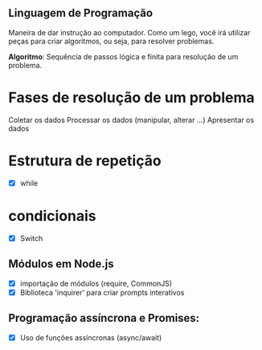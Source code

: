 

## Linguagem de Programação

 Maneira de dar instrução ao computador.
 Como um lego, você irá utilizar peças para criar algoritmos, ou seja, para resolver problemas.

 **Algoritmo**: Sequência de passos lógica e finita para resolução de um problema.

 # Fases de resolução de um problema 

 Coletar os dados
 Processar os dados (manipular, alterar ...)
 Apresentar os dados

 # Estrutura de repetição

 - [x] while

 # condicionais

 - [x] Switch

 ## Módulos em Node.js

 - [x] importação de módulos (require, CommonJS)
 - [x] Biblioteca 'inquirer' para criar prompts interativos

 ## Programação assíncrona e Promises:

 - [x] Uso de funções assíncronas (async/await)